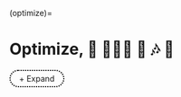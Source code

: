 (optimize)=
# Optimize, 🏇 🧘🏾‍♀️ 🪺 🎶 🛌


<style>
  /* Apply styles only to elements with the custom class */
  .custom-details summary {
    list-style: none;  /* Remove default dropdown triangle */
    cursor: pointer;
    font-weight: normal; /* Normal text weight */
    display: inline-block;
    padding: 5px 15px;
    border: 2px dotted black; /* Dotted circle */
    border-radius: 20px; /* Make it rounded */
    text-align: center;
    transition: color 0.3s ease-in-out; /* Smooth transition */
  }

  .custom-details summary:hover {
    color: lightgray; /* Change text color on hover */
  }

  .custom-details summary::-webkit-details-marker {
    display: none; /* Remove marker in WebKit (Chrome, Safari) */
  }
</style>

<details class="custom-details">
  <summary>+ Expand</summary>
  <iframe src="https://www.nobelprize.org/uploads/2024/12/hassabis-lecture.pdf" width="100%" height="1000px" style="borders:none"></iframe>
  <blockquote style="border-left: 4px solid #ccc; padding-left: 10px; color: #555;">
     <em>
<details>
    <summary></summary>
    <ol start="1">
        <li>Pericentral</li>
        <li>Dorsal</li>
        <li>Lateral</li>
        <li>Medial</li>
        <li value="5">Cingulo-Insular</li>
    </ol>
</details>
    </em>
   <p>--<a href="https://en.wikipedia.org/wiki/Lucina_Uddin"> Lucina Uddin</a></p>

 </blockquote>
</details>

<script>
  document.addEventListener("DOMContentLoaded", function() {
    const details = document.querySelector(".custom-details");
    const summary = details.querySelector("summary");

    details.addEventListener("toggle", function() {
      summary.textContent = details.open ? "- Collapse" : "+ Expand";
    });
  });
</script>

<p></p>
<p></p>




```{bibliography}
```

